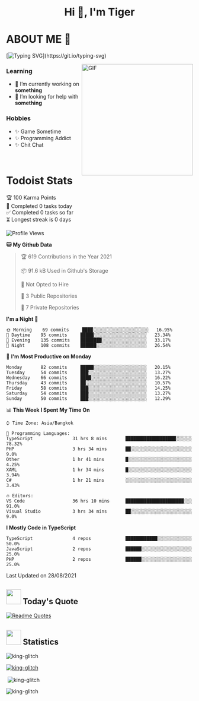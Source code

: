 <h1 align="center">Hi 👋, I'm Tiger</h1>




# ABOUT ME 💬

[![Typing SVG](https://readme-typing-svg.herokuapp.com?color=22F771&vCenter=true&lines=A+perssionate+developer+from+nowhere.)](https://git.io/typing-svg)

<img hight="200px" width="300px" alt="GIF" align="right" src="https://media.giphy.com/media/LmNwrBhejkK9EFP504/giphy.gif">

### Learning
- 🔭 I’m currently working on **something**
- 🤝 I’m looking for help with **something**

### Hobbies
- ✨ Game Sometime
- ✨ Programming Addict
- ✨ Chit Chat

</br>


# Todoist Stats

<!-- TODO-IST:START -->
🏆  100 Karma Points           
🌸  Completed 0 tasks today           
✅  Completed 0 tasks so far           
⏳  Longest streak is 0 days
<!-- TODO-IST:END -->

<!--START_SECTION:waka-->
![Profile Views](http://img.shields.io/badge/Profile%20Views-18-blue)

**🐱 My Github Data** 

> 🏆 619 Contributions in the Year 2021
 > 
> 📦 91.6 kB Used in Github's Storage 
 > 
> 🚫 Not Opted to Hire
 > 
> 📜 3 Public Repositories 
 > 
> 🔑 7 Private Repositories  
 > 
**I'm a Night 🦉** 

```text
🌞 Morning    69 commits     ████░░░░░░░░░░░░░░░░░░░░░   16.95% 
🌆 Daytime    95 commits     █████░░░░░░░░░░░░░░░░░░░░   23.34% 
🌃 Evening    135 commits    ████████░░░░░░░░░░░░░░░░░   33.17% 
🌙 Night      108 commits    ██████░░░░░░░░░░░░░░░░░░░   26.54%

```
📅 **I'm Most Productive on Monday** 

```text
Monday       82 commits     █████░░░░░░░░░░░░░░░░░░░░   20.15% 
Tuesday      54 commits     ███░░░░░░░░░░░░░░░░░░░░░░   13.27% 
Wednesday    66 commits     ████░░░░░░░░░░░░░░░░░░░░░   16.22% 
Thursday     43 commits     ██░░░░░░░░░░░░░░░░░░░░░░░   10.57% 
Friday       58 commits     ███░░░░░░░░░░░░░░░░░░░░░░   14.25% 
Saturday     54 commits     ███░░░░░░░░░░░░░░░░░░░░░░   13.27% 
Sunday       50 commits     ███░░░░░░░░░░░░░░░░░░░░░░   12.29%

```


📊 **This Week I Spent My Time On** 

```text
⌚︎ Time Zone: Asia/Bangkok

💬 Programming Languages: 
TypeScript               31 hrs 8 mins       ███████████████████░░░░░░   78.32% 
PHP                      3 hrs 34 mins       ██░░░░░░░░░░░░░░░░░░░░░░░   9.0% 
Other                    1 hr 41 mins        █░░░░░░░░░░░░░░░░░░░░░░░░   4.25% 
XAML                     1 hr 34 mins        █░░░░░░░░░░░░░░░░░░░░░░░░   3.94% 
C#                       1 hr 21 mins        ░░░░░░░░░░░░░░░░░░░░░░░░░   3.43%

🔥 Editors: 
VS Code                  36 hrs 10 mins      ██████████████████████░░░   91.0% 
Visual Studio            3 hrs 34 mins       ██░░░░░░░░░░░░░░░░░░░░░░░   9.0%

```

**I Mostly Code in TypeScript** 

```text
TypeScript               4 repos             ████████████░░░░░░░░░░░░░   50.0% 
JavaScript               2 repos             ██████░░░░░░░░░░░░░░░░░░░   25.0% 
PHP                      2 repos             ██████░░░░░░░░░░░░░░░░░░░   25.0%

```



 Last Updated on 28/08/2021
<!--END_SECTION:waka-->


## <img height="40" src="https://raw.githubusercontent.com/innng/innng/master/assets/kyubey.gif"/> Today's Quote

[![Readme Quotes](https://quotes-github-readme.vercel.app/api?type=horizontal)](https://github.com/piyushsuthar/github-readme-quotes)

## <img height="40" src="https://raw.githubusercontent.com/innng/innng/master/assets/kyubey.gif"/> Statistics

<p align="left"> <img src="https://komarev.com/ghpvc/?username=king-glitch&label=Profile%20views&color=0e75b6&style=flat" alt="king-glitch" /> </p>

<p align="left"> <a href="https://github.com/ryo-ma/github-profile-trophy"><img src="https://github-profile-trophy.vercel.app/?username=king-glitch" alt="king-glitch" /></a> </p>

<p>&nbsp;<img align="center" src="https://github-readme-stats.vercel.app/api?username=king-glitch&show_icons=true&locale=en" alt="king-glitch" /></p>

<p><img align="center" src="https://github-readme-streak-stats.herokuapp.com/?user=king-glitch&" alt="king-glitch" /></p>
